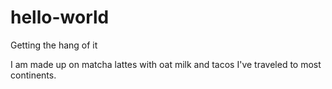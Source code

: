 # hello-world
Getting the hang of it

I am made up on matcha lattes with oat milk and tacos 
I've traveled to most continents.
